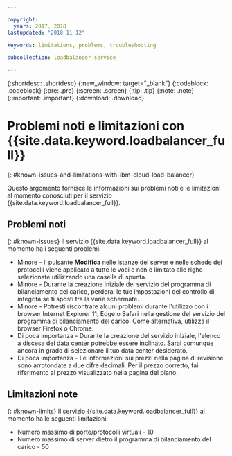 ```yaml
---

copyright:
  years: 2017, 2018
lastupdated: "2018-11-12"

keywords: limitations, problems, troubleshooting

subcollection: loadbalancer-service

---
```


{:shortdesc: .shortdesc}
{:new_window: target="_blank"}
{:codeblock: .codeblock}
{:pre: .pre}
{:screen: .screen}
{:tip: .tip}
{:note: .note}
{:important: .important}
{:download: .download}

# Problemi noti e limitazioni con {{site.data.keyword.loadbalancer_full}}
{: #known-issues-and-limitations-with-ibm-cloud-load-balancer}

Questo argomento fornisce le informazioni sui problemi noti e le limitazioni al momento conosciuti per il servizio {{site.data.keyword.loadbalancer_full}}.

## Problemi noti
{: #known-issues}
Il servizio {{site.data.keyword.loadbalancer_full}} al momento ha i seguenti problemi:

* Minore - Il pulsante **Modifica** nelle istanze del server e nelle schede dei protocolli viene applicato a tutte le voci e non è limitato alle righe selezionate utilizzando una casella di spunta.
* Minore - Durante la creazione iniziale del servizio del programma di bilanciamento del carico, perderai le tue impostazioni del controllo di integrità se ti sposti tra la varie schermate.
* Minore - Potresti riscontrare alcuni problemi durante l'utilizzo con i browser Internet Explorer 11, Edge o Safari nella gestione del servizio del programma di bilanciamento del carico. Come alternativa, utilizza il browser Firefox o Chrome.
* Di poca importanza - Durante la creazione del servizio iniziale, l'elenco a discesa dei data center potrebbe essere inclinato. Sarai comunque ancora in grado di selezionare il tuo data center desiderato.
* Di poca importanza - Le informazioni sui prezzi nella pagina di revisione sono arrotondate a due cifre decimali. Per il prezzo corretto, fai riferimento al prezzo visualizzato nella pagina del piano.

## Limitazioni note
{: #known-limits}
Il servizio {{site.data.keyword.loadbalancer_full}} al momento ha le seguenti limitazioni:

* Numero massimo di porte/protocolli virtuali - 10
* Numero massimo di server dietro il programma di bilanciamento del carico - 50
